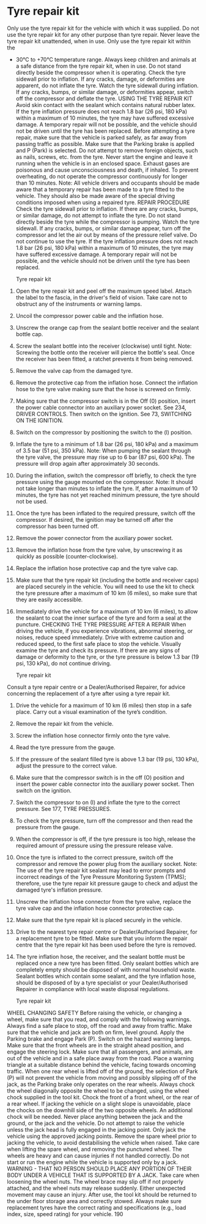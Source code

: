 # Tyre repair kit

Only use the tyre repair kit for the
vehicle with which it was supplied.
Do not use the tyre repair kit for any
other purpose than tyre repair.
Never leave the tyre repair kit
unattended, when in use.
Only use the tyre repair kit within the

- 30°C to +70°C temperature range.
  Always keep children and animals at
  a safe distance from the tyre repair kit,
  when in use.
  Do not stand directly beside the
  compressor when it is operating.
  Check the tyre sidewall prior to
  inflation. If any cracks, damage, or
  deformities are apparent, do not inflate
  the tyre.
  Watch the tyre sidewall during
  inflation. If any cracks, bumps, or
  similar damage, or deformities appear,
  switch off the compressor and deflate
  the tyre.
  USING THE TYRE REPAIR KIT
  Avoid skin contact with the sealant
  which contains natural rubber latex.
  If the tyre inflation pressure does not
  reach 1.8 bar (26 psi, 180 kPa) within
  a maximum of 10 minutes, the tyre
  may have suffered excessive damage.
  A temporary repair will not be
  possible, and the vehicle should not
  be driven until the tyre has been
  replaced.
  Before attempting a tyre repair, make
  sure that the vehicle is parked safely, as
  far away from passing traffic as possible.
  Make sure that the Parking brake is
  applied and P (Park) is selected.
  Do not attempt to remove foreign
  objects, such as nails, screws, etc. from
  the tyre.
  Never start the engine and leave it
  running when the vehicle is in an
  enclosed space. Exhaust gases are
  poisonous and cause unconsciousness
  and death, if inhaled.
  To prevent overheating, do not operate
  the compressor continuously for longer
  than 10 minutes.
  Note: All vehicle drivers and occupants should
  be made aware that a temporary repair has been
  made to a tyre fitted to the vehicle. They should
  also be made aware of the special driving
  conditions imposed when using a repaired tyre.
  REPAIR PROCEDURE
  Check the tyre sidewall prior to
  inflation. If there are any cracks,
  bumps, or similar damage, do not
  attempt to inflate the tyre. Do not stand
  directly beside the tyre while the
  compressor is pumping. Watch the tyre
  sidewall. If any cracks, bumps, or
  similar damage appear, turn off the
  compressor and let the air out by
  means of the pressure relief valve. Do
  not continue to use the tyre.
  If the tyre inflation pressure does not
  reach 1.8 bar (26 psi, 180 kPa) within
  a maximum of 10 minutes, the tyre
  may have suffered excessive damage.
  A temporary repair will not be
  possible, and the vehicle should not
  be driven until the tyre has been
  replaced.

  Tyre repair kit

1. Open the tyre repair kit and peel off the
   maximum speed label. Attach the label to
   the fascia, in the driver's field of vision. Take
   care not to obstruct any of the instruments
   or warning lamps.
2. Uncoil the compressor power cable and the
   inflation hose.
3. Unscrew the orange cap from the sealant
   bottle receiver and the sealant bottle cap.
4. Screw the sealant bottle into the receiver
   (clockwise) until tight.
   Note: Screwing the bottle onto the receiver
   will pierce the bottle's seal. Once the
   receiver has been fitted, a ratchet prevents
   it from being removed.
5. Remove the valve cap from the damaged
   tyre.
6. Remove the protective cap from the inflation
   hose. Connect the inflation hose to the tyre
   valve making sure that the hose is screwed
   on firmly.
7. Making sure that the compressor switch is
   in the Off (0) position, insert the power
   cable connector into an auxiliary power
   socket. See 234, DRIVER CONTROLS.
   Then switch on the ignition. See 73,
   SWITCHING ON THE IGNITION.
8. Switch on the compressor by positioning
   the switch to the (l) position.
9. Inflate the tyre to a minimum of 1.8 bar (26
   psi, 180 kPa) and a maximum of 3.5 bar
   (51 psi, 350 kPa).
   Note: When pumping the sealant through
   the tyre valve, the pressure may rise up to
   6 bar (87 psi, 600 kPa). The pressure will
   drop again after approximately 30 seconds.
10. During the inflation, switch the compressor
    off briefly, to check the tyre pressure using
    the gauge mounted on the compressor.
    Note: It should not take longer than
    minutes to inflate the tyre. If, after a
    maximum of 10 minutes, the tyre has not
    yet reached minimum pressure, the tyre
    should not be used.
11. Once the tyre has been inflated to the
    required pressure, switch off the
    compressor. If desired, the ignition may be
    turned off after the compressor has been
    turned off.
12. Remove the power connector from the
    auxiliary power socket.
13. Remove the inflation hose from the tyre
    valve, by unscrewing it as quickly as
    possible (counter-clockwise).
14. Replace the inflation hose protective cap
    and the tyre valve cap.
15. Make sure that the tyre repair kit (including
    the bottle and receiver caps) are placed
    securely in the vehicle. You will need to use
    the kit to check the tyre pressure after a
    maximum of 10 km (6 miles), so make sure
    that they are easily accessible.
16. Immediately drive the vehicle for a
    maximum of 10 km (6 miles), to allow the
    sealant to coat the inner surface of the tyre
    and form a seal at the puncture.
    CHECKING THE TYRE PRESSURE
    AFTER A REPAIR
    When driving the vehicle, if you
    experience vibrations, abnormal
    steering, or noises, reduce speed
    immediately. Drive with extreme
    caution and reduced speed, to the first
    safe place to stop the vehicle. Visually
    examine the tyre and check its
    pressure. If there are any signs of
    damage or deformity to the tyre, or the
    tyre pressure is below 1.3 bar (19 psi,
    130 kPa), do not continue driving.

    Tyre repair kit

Consult a tyre repair centre or a
Dealer/Authorised Repairer, for advice
concerning the replacement of a tyre
after using a tyre repair kit.

1. Drive the vehicle for a maximum of 10 km
   (6 miles) then stop in a safe place. Carry
   out a visual examination of the tyre’s
   condition.
2. Remove the repair kit from the vehicle.
3. Screw the inflation hose connector firmly
   onto the tyre valve.
4. Read the tyre pressure from the gauge.
5. If the pressure of the sealant filled tyre is
   above 1.3 bar (19 psi, 130 kPa), adjust the
   pressure to the correct value.
6. Make sure that the compressor switch is in
   the off (O) position and insert the power
   cable connector into the auxiliary power
   socket.
   Then switch on the ignition.
7. Switch the compressor to on (I) and inflate
   the tyre to the correct pressure. See 177,
   TYRE PRESSURES.
8. To check the tyre pressure, turn off the
   compressor and then read the pressure
   from the gauge.
9. When the compressor is off, if the tyre
   pressure is too high, release the required
   amount of pressure using the pressure
   release valve.
10. Once the tyre is inflated to the correct
    pressure, switch off the compressor and
    remove the power plug from the auxiliary
    socket.
    Note: The use of the tyre repair kit sealant
    may lead to error prompts and incorrect
    readings of the Tyre Pressure Monitoring
    System (TPMS); therefore, use the tyre
    repair kit pressure gauge to check and
    adjust the damaged tyre's inflation pressure.
11. Unscrew the inflation hose connector from
    the tyre valve, replace the tyre valve cap and
    the inflation hose connector protective cap.
12. Make sure that the tyre repair kit is placed
    securely in the vehicle.
13. Drive to the nearest tyre repair centre or
    Dealer/Authorised Repairer, for a
    replacement tyre to be fitted. Make sure that
    you inform the repair centre that the tyre
    repair kit has been used before the tyre is
    removed.
14. The tyre inflation hose, the receiver, and the
    sealant bottle must be replaced once a new
    tyre has been fitted.
    Only sealant bottles which are
    completely empty should be
    disposed of with normal household
    waste. Sealant bottles which contain
    some sealant, and the tyre inflation
    hose, should be disposed of by a
    tyre specialist or your
    Dealer/Authorised Repairer in
    compliance with local waste disposal
    regulations.

    Tyre repair kit

WHEEL CHANGING SAFETY
Before raising the vehicle, or changing a wheel,
make sure that you read, and comply with the
following warnings.
Always find a safe place to stop, off the
road and away from traffic.
Make sure that the vehicle and jack are
both on firm, level ground.
Apply the Parking brake and engage
Park (P).
Switch on the hazard warning lamps.
Make sure that the front wheels are in
the straight ahead position, and
engage the steering lock.
Make sure that all passengers, and
animals, are out of the vehicle and in
a safe place away from the road.
Place a warning triangle at a suitable
distance behind the vehicle, facing
towards oncoming traffic.
When one rear wheel is lifted off of the
ground, the selection of Park (P) will
not prevent the vehicle from moving
and possibly slipping off of the jack,
as the Parking brake only operates on
the rear wheels.
Always chock the wheel diagonally
opposite the wheel to be changed,
using the wheel chock supplied in the
tool kit. Chock the front of a front
wheel, or the rear of a rear wheel.
If jacking the vehicle on a slight slope
is unavoidable, place the chocks on
the downhill side of the two opposite
wheels. An additional chock will be
needed.
Never place anything between the jack
and the ground, or the jack and the
vehicle.
Do not attempt to raise the vehicle
unless the jack head is fully engaged
in the jacking point. Only jack the
vehicle using the approved jacking
points.
Remove the spare wheel prior to
jacking the vehicle, to avoid
destabilising the vehicle when raised.
Take care when lifting the spare wheel,
and removing the punctured wheel.
The wheels are heavy and can cause
injuries if not handled correctly.
Do not start or run the engine while the
vehicle is supported only by a jack.
WARNING - THAT NO PERSON SHOULD
PLACE ANY PORTION OF THEIR BODY
UNDER A VEHICLE THAT IS
SUPPORTED BY A JACK.
Take care when loosening the wheel
nuts. The wheel brace may slip off if
not properly attached, and the wheel
nuts may release suddenly. Either
unexpected movement may cause an
injury.
After use, the tool kit should be
returned to the under floor storage area
and correctly stowed.
Always make sure replacement tyres
have the correct rating and
specifications (e.g., load index, size,
speed rating) for your vehicle.
190